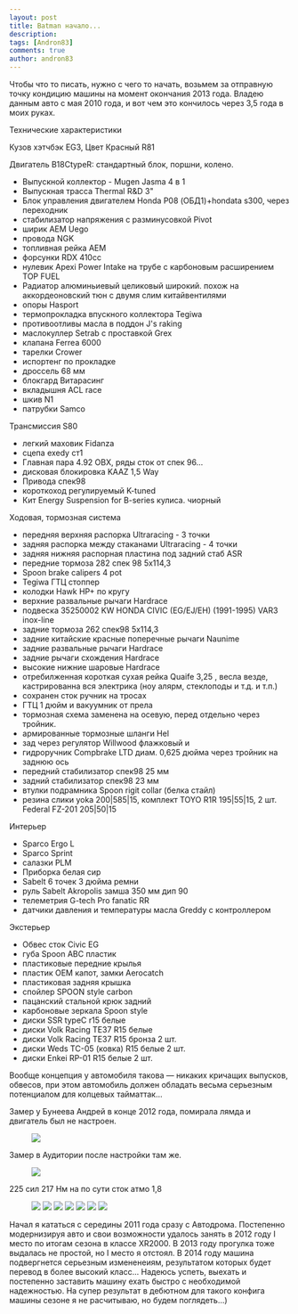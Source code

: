 ```yaml
---
layout: post
title: Batman начало...
description: 
tags: [Andron83]
comments: true
author: andron83
---
```


Чтобы что то писать, нужно с чего то начать, возьмем за отправную точку кондицию машины на момент окончания 2013 года. 
Владею данным авто с мая 2010 года, и вот чем это кончилось через 3,5 года в моих руках.

Технические характеристики

Кузов хэтчбэк ЕG3, Цвет Красный R81

Двигатель В18СtypeR: стандартный блок, поршни, колено.

- Выпускной коллектор - Mugen Jasma 4 в 1
- Выпускная трасса Thermal R&D 3"
- Блок управления двигателем Honda P08 (ОБД1)+hondata s300, через переходник
- стабилизатор напряжения с разминусовкой Pivot
- ширик АЕМ Uego
- провода NGK 
- топливная рейка AEM
- форсунки RDX 410cc
- нулевик Apexi Power Intake на трубе с карбоновым расширением TOP FUEL
- Радиатор алюминьиевый целиковый широкий. похож на аккордеоновский тюн с двумя слим китайвентилями
- опоры Hasport
- термопрокладка впускного коллектора Tegiwa
- противоотливы масла в поддон J's raking
- маслокуллер Setrab с проставкой Grex
- клапана Ferrea 6000
- тарелки Crower
- испортенг по прокладке
- дроссель 68 мм
- блокгард Витарасинг
- вкладышня ACL race
- шкив N1
- патрубки Samco

Трансмиссия S80

- легкий маховик Fidanza
- сцепа exedy ст1
- Главная пара 4.92 OBX, ряды сток от спек 96...
- дисковая блокировка KAAZ 1,5 Way
- Привода спек98
- короткоход регулируемый K-tuned
- Кит Energy Suspension for B-series кулиса. чиорный 

Ходовая, тормозная система

- передняя верхняя распорка Ultraracing - 3 точки
- задняя распорка между стаканами Ultraracing - 4 точки
- задняя нижняя распорная пластина под задний стаб ASR
- передние тормоза 282 спек 98 5х114,3
- Spoon brake calipers 4 pot
- Tegiwa ГТЦ стоппер
- колодки Hawk HP+ по кругу
- верхние развальные рычаги Hardrace
- подвеска 35250002 KW HONDA CIVIC (EG/EJ/EH) (1991-1995) VAR3 inox-line
- задние тормоза 262 спек98 5х114,3
- задние китайские красные поперечные рычаги Naunime
- задние развальные рычаги Hardrace
- задние рычаги схождения Hardrace
- высокие нижние шаровые Hardrace
- отребилженная короткая сухая рейка Quaife 3,25 , весла везде, кастрированна вся электрика (ноу алярм, стеклоподы и т.д. и т.п.)
- сохранен сток ручник на тросах
- ГТЦ 1 дюйм и вакуумник от прела
- тормозная схема заменена на осевую, перед отдельно через тройник.
- армированные тормозные шланги Hel
- зад через регулятор Willwood флажковый и 
- гидроручник Compbrake LTD диам. 0,625 дюйма через тройник на заднюю ось
- передний стабилизатор спек98 25 мм
- задний стабилизатор спек98 23 мм
- втулки подрамника Spoon rigit collar (белка стайл)
- резина слики yoka 200|585|15, комплект TOYO R1R 195|55|15, 2 шт. Federal FZ-201 205|50|15

Интерьер

- Sparco Ergo L
- Sparco Sprint
- салазки PLM
- Приборка белая сир
- Sabelt 6 точек 3 дюйма ремни
- руль Sabelt Akropolis замша 350 мм дип 90
- телеметрия G-tech Pro fanatic RR
- датчики давления и температуры масла Greddy с контроллером

Экстерьер

- Обвес сток Civic EG
- губа Spoon ABC пластик
- пластиковые передние крылья
- пластик ОЕМ капот, замки Aerocatch
- пластиковая задняя крышка
- спойлер SPOON style carbon
- пацанский стальной крюк задний
- карбоновые зеркала Spoon style
- диски SSR typeC r15 белые
- диски Volk Racing TE37 R15 белые
- диски Volk Racing TE37 R15 бронза 2 шт.
- диски Weds TC-05 (ковка) R15 белые 2 шт.
- диски Enkei RP-01 R15 белые 2 шт.


Вообще концепция у автомобиля такова — никаких кричащих выпусков, обвесов, 
при этом автомобиль должен обладать весьма серьезным потенциалом для колцевых тайматтак…

Замер у Бунеева Андрей в конце 2012 года, помирала лямда и двигатель был не настроен.
<figure class="half">
    <a href="http://s52.radikal.ru/i137/1211/10/b30143eca3a4.jpg"><img src="http://s52.radikal.ru/i137/1211/10/b30143eca3a4.jpg"></a>
</figure>

Замер в Аудитории после настройки там же.

<figure class="half">
    <a href="http://i020.radikal.ru/1308/e1/36b162da20b4.png"><img src="http://i020.radikal.ru/1308/e1/36b162da20b4.png"></a>
</figure>

225 сил 217 Нм на по сути сток атмо 1,8



<figure class="half">
    <a href="http://cs406527.vk.me/v406527683/2e41/Halr9DsaG-A.jpg"><img src="http://cs406527.vk.me/v406527683/2e41/Halr9DsaG-A.jpg"></a>
    <a href="http://cs320219.vk.me/v320219368/27c/XbUG2Lmqw88.jpg"><img src="http://cs320219.vk.me/v320219368/27c/XbUG2Lmqw88.jpg"></a>
    <a href="http://cs406527.vk.me/v406527683/2e4a/fxPgEOvT010.jpg"><img src="http://cs406527.vk.me/v406527683/2e4a/fxPgEOvT010.jpg"></a>
    <a href="http://cs310625.vk.me/v310625683/372d/wKSx_UZOhlY.jpg"><img src="http://cs310625.vk.me/v310625683/372d/wKSx_UZOhlY.jpg"></a>
    <a href="http://cs310625.vk.me/v310625683/3736/RBuQnffUBPw.jpg"><img src="http://cs310625.vk.me/v310625683/3736/RBuQnffUBPw.jpg"></a>
    <a href="http://cs310625.vk.me/v310625683/375a/Oy-9BNBZiew.jpg"><img src="http://cs310625.vk.me/v310625683/375a/Oy-9BNBZiew.jpg"></a>
    <a href="http://cs416620.vk.me/v416620683/69b/Z7vjnp1po1g.jpg"><img src="http://cs416620.vk.me/v416620683/69b/Z7vjnp1po1g.jpg"></a>
</figure>

Начал я кататься с середины 2011 года сразу с Автодрома. 
Постепенно модернизируя авто и свои возможности удалось занять в 2012 году I место по итогам сезона в классе XR2000.
В 2013 году прогулка тоже выдалась не простой, но I место я отстоял.
В 2014 году машина подвергнется серьезным измененеиям, результатом которых будет перевод в более высокий класс...
Надеюсь успеть, выехать и постепенно заставить машину ехать быстро с необходимой надежностью.
На супер результат в дебютном для такого конфига машины сезоне я не расчитываю, но будем поглядеть...)

